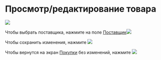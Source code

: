 # Просмотр/редактирование товара
![](https://github.com/smpb05/DSS-Retail/blob/project-screenshots/%D0%BF%D1%80%D0%BE%D1%81%D0%BC%D0%BE%D1%82%D1%80-%D1%80%D0%B5%D0%B4%D0%B0%D0%BA%D1%82%D0%B8%D1%80%D0%BE%D0%B2%D0%B0%D0%BD%D0%B8%D0%B5%20%D1%82%D0%BE%D0%B2%D0%B0%D1%80%D0%B0.png)

Чтобы выбрать поставщика, нажмите на поле [Поставщик](https://github.com/smpb05/DSS-Retail/wiki/%D0%9F%D0%BE%D1%81%D1%82%D0%B0%D0%B2%D1%89%D0%B8%D0%BA%D0%B8)![](https://github.com/smpb05/DSS-Retail/blob/project-screenshots/%D0%BF%D0%BE%D0%BB%D0%B5%20%D0%BF%D0%BE%D1%81%D1%82%D0%B0%D0%B2%D1%89%D0%B8%D0%BA.png)

Чтобы сохранить изменения, нажмите ![](https://github.com/smpb05/DSS-Retail/blob/project-screenshots/%D0%9A%D0%BD%D0%BE%D0%BF%D0%BA%D0%B0%20%D0%93%D0%B0%D0%BB%D0%BE%D1%87%D0%BA%D0%B0.png)

Чтобы вернутся на экран [Покупки](https://github.com/smpb05/DSS-Retail/wiki/%D0%9F%D1%80%D0%BE%D1%81%D0%BC%D0%BE%D1%82%D1%80-%D1%82%D0%BE%D0%B2%D0%B0%D1%80%D0%B0-%D0%BF%D1%80%D0%B8-%D0%BF%D0%BE%D0%BA%D1%83%D0%BF%D0%BA%D0%B5) без изменений, нажмите ![](https://github.com/smpb05/DSS-Retail/blob/project-screenshots/%D0%BA%D0%BD%D0%BE%D0%BF%D0%BA%D0%B0%20%D0%BD%D0%B0%D0%B7%D0%B0%D0%B41.png)